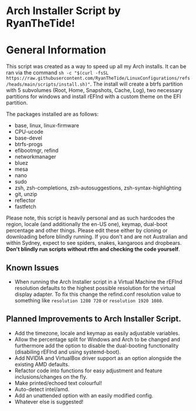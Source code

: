 # Arch Installer Script by RyanTheTide!

# General Information
This script was created as a way to speed up all my Arch installs. It can be ran via the command `sh -c "$(curl -fsSL https://raw.githubusercontent.com/RyanTheTide/LinuxConfigurations/refs/heads/main/scripts/install.sh)"`.
The install will create a btrfs partition with 5 subvolumes (Root, Home, Snapshots, Cache, Log), two necessary partitions for windows and install rEFInd with a custom theme on the EFI partition.

The packages installed are as follows:
* base, linux, linux-firmware
* CPU-ucode
* base-devel
* btrfs-progs
* efibootmgr, refind
* networkmanager
* bluez
* mesa
* nano
* sudo
* zsh, zsh-completions, zsh-autosuggestions, zsh-syntax-highlighting
* git, unzip
* reflector
* fastfetch

Please note, this script is heavily personal and as such hardcodes the region, locale (and additionally the en-US one), keymap, dual-boot percentage and other things. Please edit these either by cloning or downloading before blindly running. If you don't and are not Australian and within Sydney, expect to see spiders, snakes, kangaroos and dropbears. **Don't blindly run scripts without rtfm and checking the code yourself**.

## Known Issues
* When running the Arch Installer script in a Virtual Machine the rEFInd resolution defaults to the highest possible resolution for the virtual display adapter. To fix this change the refind.conf resolution value to something like `resolution 1280 720` or `resolution 1920 1080`.

## Planned Improvements to Arch Installer Script.
* Add the timezone, locale and keymap as easily adjustable variables.
* Allow the percentage split for Windows and Arch to be changed and furthermore add the option to disable the dual-booting functionality (disabiling rEFInd and using systemd-boot).
* Add NVIDIA and VirtualBox driver support as an option alongside the existing AMD defaults.
* Refactor code into functions for easy adjustment and feature inclusions/changes on the fly.
* Make printed/echoed text colourful!
* Auto-detect intel/amd.
* Add an unattended option with an easily modified config.
* Whatever else is suggested!
